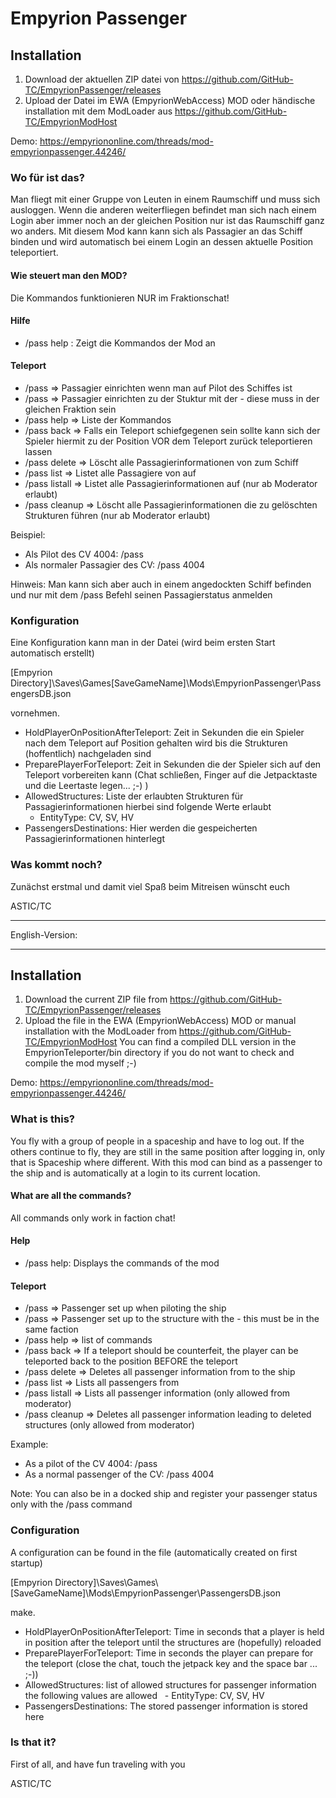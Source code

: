 ﻿# Empyrion Passenger
## Installation
1. Download der aktuellen ZIP datei von https://github.com/GitHub-TC/EmpyrionPassenger/releases
1. Upload der Datei im EWA (EmpyrionWebAccess) MOD oder händische installation mit dem ModLoader aus https://github.com/GitHub-TC/EmpyrionModHost

Demo: https://empyriononline.com/threads/mod-empyrionpassenger.44246/

### Wo für ist das?

Man fliegt mit einer Gruppe von Leuten in einem Raumschiff und muss sich ausloggen. 
Wenn die anderen weiterfliegen befindet man sich nach einem Login aber immer noch an der gleichen Position nur ist das
Raumschiff ganz wo anders. Mit diesem Mod kann kann sich als Passagier an das Schiff binden und wird automatisch bei einem
Login an dessen aktuelle Position teleportiert.

#### Wie steuert man den MOD?

Die Kommandos funktionieren NUR im Fraktionschat!

#### Hilfe

* /pass help : Zeigt die Kommandos der Mod an

#### Teleport

* /pass => Passagier einrichten wenn man auf Pilot des Schiffes ist
* /pass <Id> => Passagier einrichten zu der Stuktur mit der <Id> - diese muss in der gleichen Fraktion sein
* /pass help => Liste der Kommandos
* /pass back => Falls ein Teleport schiefgegenen sein sollte kann sich der Spieler hiermit zu der Position VOR dem Teleport zurück teleportieren lassen
* /pass delete <Id> => Löscht alle Passagierinformationen von zum Schiff <Id>
* /pass list <Id> => Listet alle Passagiere von <Id> auf
* /pass listall => Listet alle Passagierinformationen auf (nur ab Moderator erlaubt)
* /pass cleanup => Löscht alle Passagierinformationen die zu gelöschten Strukturen führen (nur ab Moderator erlaubt)

Beispiel:
- Als Pilot des CV 4004: /pass
- Als normaler Passagier des CV: /pass 4004

Hinweis: Man kann sich aber auch in einem angedockten Schiff befinden und nur mit dem /pass Befehl seinen Passagierstatus anmelden

### Konfiguration
Eine Konfiguration kann man in der Datei (wird beim ersten Start automatisch erstellt)

[Empyrion Directory]\Saves\Games\[SaveGameName]\Mods\EmpyrionPassenger\PassengersDB.json

vornehmen.

* HoldPlayerOnPositionAfterTeleport: Zeit in Sekunden die ein Spieler nach dem Teleport auf Position gehalten wird bis die Strukturen (hoffentlich) nachgeladen sind
* PreparePlayerForTeleport: Zeit in Sekunden die der Spieler sich auf den Teleport vorbereiten kann (Chat schließen, Finger auf die Jetpacktaste und die Leertaste legen... ;-) )
* AllowedStructures: Liste der erlaubten Strukturen für Passagierinformationen hierbei sind folgende Werte erlaubt
  - EntityType: CV, SV, HV 
* PassengersDestinations: Hier werden die gespeicherten Passagierinformationen hinterlegt

### Was kommt noch?
Zunächst erstmal und damit viel Spaß beim Mitreisen wünscht euch

ASTIC/TC

***

English-Version:

---

## Installation
1. Download the current ZIP file from https://github.com/GitHub-TC/EmpyrionPassenger/releases
1. Upload the file in the EWA (EmpyrionWebAccess) MOD or manual installation with the ModLoader from https://github.com/GitHub-TC/EmpyrionModHost
You can find a compiled DLL version in the EmpyrionTeleporter/bin directory if you do not want to check and compile the mod myself ;-)

Demo: https://empyriononline.com/threads/mod-empyrionpassenger.44246/

### What is this?

You fly with a group of people in a spaceship and have to log out.
If the others continue to fly, they are still in the same position after logging in, only that is
Spaceship where different. With this mod can bind as a passenger to the ship and is automatically at a
login to its current location.

#### What are all the commands?

All commands only work in faction chat!

#### Help

* /pass help: Displays the commands of the mod

#### Teleport

* /pass => Passenger set up when piloting the ship
* /pass <Id> => Passenger set up to the structure with the <Id> - this must be in the same faction
* /pass help => list of commands
* /pass back => If a teleport should be counterfeit, the player can be teleported back to the position BEFORE the teleport
* /pass delete <Id> => Deletes all passenger information from to the ship <Id>
* /pass list <Id> => Lists all passengers from <Id>
* /pass listall => Lists all passenger information (only allowed from moderator)
* /pass cleanup => Deletes all passenger information leading to deleted structures (only allowed from moderator)

Example:
- As a pilot of the CV 4004: /pass
- As a normal passenger of the CV: /pass 4004

Note: You can also be in a docked ship and register your passenger status only with the /pass command

### Configuration
A configuration can be found in the file (automatically created on first startup)

[Empyrion Directory]\Saves\Games\\[SaveGameName]\Mods\EmpyrionPassenger\PassengersDB.json

make.

* HoldPlayerOnPositionAfterTeleport: Time in seconds that a player is held in position after the teleport until the structures are (hopefully) reloaded
* PreparePlayerForTeleport: Time in seconds the player can prepare for the teleport (close the chat, touch the jetpack key and the space bar ... ;-))
* AllowedStructures: list of allowed structures for passenger information the following values ​​are allowed
  - EntityType: CV, SV, HV
* PassengersDestinations: The stored passenger information is stored here

### Is that it?
First of all, and have fun traveling with you

ASTIC/TC
